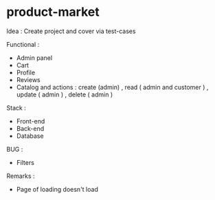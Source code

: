 # product-market

Idea : Create project and cover via test-cases

Functional :

-   Admin panel
-   Cart
-   Profile
-   Reviews
-   Catalog and actions : create (admin) , read ( admin and customer ) , update ( admin ) , delete ( admin )

Stack :

-   Front-end
-   Back-end
-   Database

BUG :

-   Filters

Remarks :

-   Page of loading doesn't load
